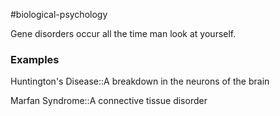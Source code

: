 #biological-psychology 

Gene disorders occur all the time man look at yourself.

### Examples
Huntington's Disease::A breakdown in the neurons of the brain

Marfan Syndrome::A connective tissue disorder